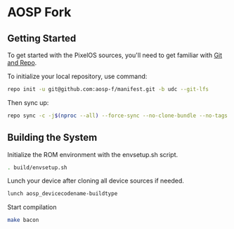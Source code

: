 # AOSP Fork

 Getting Started
---------------
To get started with the PixelOS sources, you'll need to get
familiar with [Git and Repo](https://source.android.com/setup/build/downloading).

 To initialize your local repository, use command:

```bash
repo init -u git@github.com:aosp-f/manifest.git -b udc --git-lfs 
```

Then sync up:

```bash
repo sync -c -j$(nproc --all) --force-sync --no-clone-bundle --no-tags
```

Building the System
-------------------
 Initialize the ROM environment with the envsetup.sh script.

```bash
. build/envsetup.sh
```

Lunch your device after cloning all device sources if needed.

```bash
lunch aosp_devicecodename-buildtype
```

Start compilation

```bash
make bacon
```
